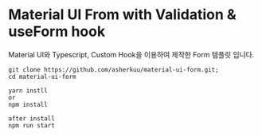 # Material UI From with Validation & useForm hook

Material UI와 Typescript, Custom Hook을 이용하여 제작한 Form 템플릿 입니다.

```
git clone https://github.com/asherkuu/material-ui-form.git;
cd material-ui-form

yarn instll
or 
npm install

after install
npm run start
```
